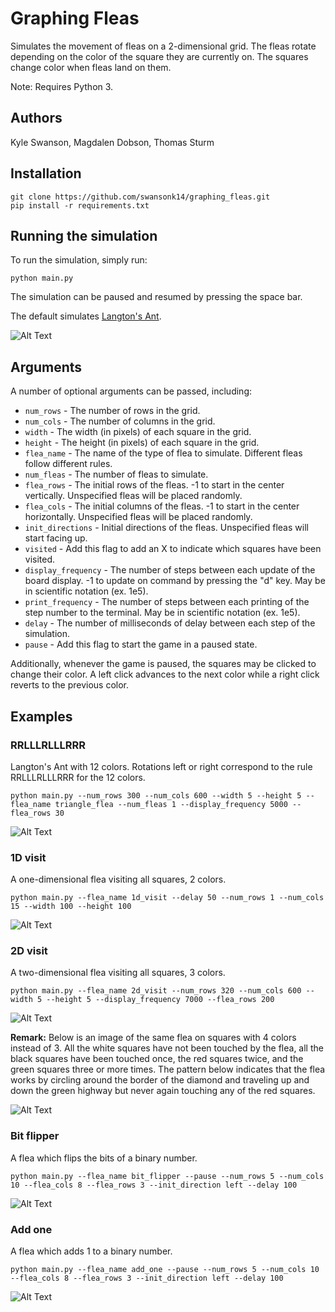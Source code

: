 # Graphing Fleas

Simulates the movement of fleas on a 2-dimensional grid. The fleas rotate depending on the color of the square they are currently on. The squares change color when fleas land on them.

Note: Requires Python 3.

## Authors

Kyle Swanson, Magdalen Dobson, Thomas Sturm

## Installation

```
git clone https://github.com/swansonk14/graphing_fleas.git
pip install -r requirements.txt
```

## Running the simulation

To run the simulation, simply run:

```
python main.py
```

The simulation can be paused and resumed by pressing the space bar.

The default simulates [Langton's Ant](https://en.wikipedia.org/wiki/Langton%27s_ant).

![Alt Text](images/langtons.gif)

## Arguments

A number of optional arguments can be passed, including:

* `num_rows` - The number of rows in the grid.
* `num_cols` - The number of columns in the grid.
* `width` - The width (in pixels) of each square in the grid.
* `height` - The height (in pixels) of each square in the grid.
* `flea_name` - The name of the type of flea to simulate. Different fleas follow different rules.
* `num_fleas` - The number of fleas to simulate.
* `flea_rows` - The initial rows of the fleas. -1 to start in the center vertically. Unspecified fleas will be placed randomly.
* `flea_cols` - The initial columns of the fleas. -1 to start in the center horizontally. Unspecified fleas will be placed randomly.
* `init_directions` - Initial directions of the fleas. Unspecified fleas will start facing up.
* `visited` - Add this flag to add an X to indicate which squares have been visited.
* `display_frequency` - The number of steps between each update of the board display. -1 to update on command by pressing the "d" key. May be in scientific notation (ex. 1e5).
* `print_frequency` - The number of steps between each printing of the step number to the terminal. May be in scientific notation (ex. 1e5).
* `delay` - The number of milliseconds of delay between each step of the simulation.
* `pause` - Add this flag to start the game in a paused state.

Additionally, whenever the game is paused, the squares may be clicked to change their color. A left click advances to the next color while a right click reverts to the previous color.

## Examples

### RRLLLRLLLRRR

Langton's Ant with 12 colors. Rotations left or right correspond to the rule RRLLLRLLLRRR for the 12 colors.

```
python main.py --num_rows 300 --num_cols 600 --width 5 --height 5 --flea_name triangle_flea --num_fleas 1 --display_frequency 5000 --flea_rows 30
```

![Alt Text](images/triangle.gif)

### 1D visit

A one-dimensional flea visiting all squares, 2 colors.

```
python main.py --flea_name 1d_visit --delay 50 --num_rows 1 --num_cols 15 --width 100 --height 100
```

![Alt Text](images/1d_visit.gif)

### 2D visit

A two-dimensional flea visiting all squares, 3 colors.

```
python main.py --flea_name 2d_visit --num_rows 320 --num_cols 600 --width 5 --height 5 --display_frequency 7000 --flea_rows 200
```

![Alt Text](images/2d_visit.gif)

**Remark:** Below is an image of the same flea on squares with 4 colors instead of 3. All the white squares have not been touched by the flea, all the black squares have been touched once, the red squares twice, and the green squares three or more times. The pattern below indicates that the flea works by circling around the border of the diamond and traveling up and down the green highway but never again touching any of the red squares.

![Alt Text](images/2d_visit_4_colors.png)

### Bit flipper

A flea which flips the bits of a binary number.

```
python main.py --flea_name bit_flipper --pause --num_rows 5 --num_cols 10 --flea_cols 8 --flea_rows 3 --init_direction left --delay 100
```

![Alt Text](images/bit_flipper.gif)

### Add one

A flea which adds 1 to a binary number.

```
python main.py --flea_name add_one --pause --num_rows 5 --num_cols 10 --flea_cols 8 --flea_rows 3 --init_direction left --delay 100
```

![Alt Text](images/add_one.gif)

